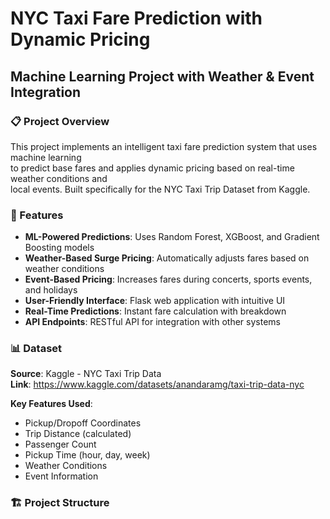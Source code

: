 # NYC Taxi Fare Prediction with Dynamic Pricing
## Machine Learning Project with Weather & Event Integration

### 📋 Project Overview
This project implements an intelligent taxi fare prediction system that uses machine learning  
to predict base fares and applies dynamic pricing based on real-time weather conditions and  
local events. Built specifically for the NYC Taxi Trip Dataset from Kaggle.

### 🎯 Features
- **ML-Powered Predictions**: Uses Random Forest, XGBoost, and Gradient Boosting models
- **Weather-Based Surge Pricing**: Automatically adjusts fares based on weather conditions
- **Event-Based Pricing**: Increases fares during concerts, sports events, and holidays
- **User-Friendly Interface**: Flask web application with intuitive UI
- **Real-Time Predictions**: Instant fare calculation with breakdown
- **API Endpoints**: RESTful API for integration with other systems

### 📊 Dataset
**Source**: Kaggle - NYC Taxi Trip Data  
**Link**: https://www.kaggle.com/datasets/anandaramg/taxi-trip-data-nyc

**Key Features Used**:
- Pickup/Dropoff Coordinates
- Trip Distance (calculated)
- Passenger Count
- Pickup Time (hour, day, week)
- Weather Conditions
- Event Information

### 🏗️ Project Structure
